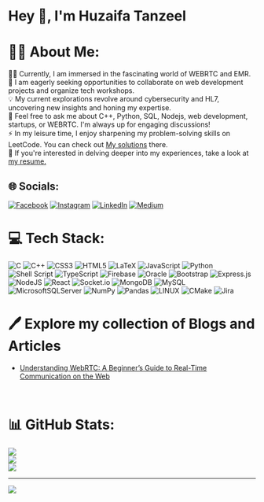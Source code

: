 # Hey 👋, I'm Huzaifa Tanzeel

# 🙋‍♂️ About Me:
🧑‍💻 Currently, I am immersed in the fascinating world of WEBRTC and EMR.<br>🤝 I am eagerly seeking opportunities to collaborate on web development projects and organize tech workshops.<br>💡 My current explorations revolve around cybersecurity and HL7, uncovering new insights and honing my expertise.<br>💬 Feel free to ask me about C++, Python, SQL, Nodejs, web development, startups, or WEBRTC. I'm always up for engaging discussions!<br>⚡ In my leisure time, I enjoy sharpening my problem-solving skills on LeetCode. You can check out <a href='https://github.com/HuzaifaTanzeel/LeetCode-x-Huzaifa
'>My solutions</a> there.<br>📝 If you're interested in delving deeper into my experiences, take a look at <a href='https://drive.google.com/file/d/1FUg6GdDYVePrqi2WPJYfGGu_6BPB2ysx/view?usp=sharing'>my resume.</a>



## 🌐 Socials:
[![Facebook](https://img.shields.io/badge/Facebook-%231877F2.svg?logo=Facebook&logoColor=white)](https://facebook.com/huzaifa.tanzeel.9) [![Instagram](https://img.shields.io/badge/Instagram-%23E4405F.svg?logo=Instagram&logoColor=white)](https://instagram.com/huzaifa.tanzeel.9) [![LinkedIn](https://img.shields.io/badge/LinkedIn-%230077B5.svg?logo=linkedin&logoColor=white)](https://linkedin.com/in/huzaifatanzeel) [![Medium](https://img.shields.io/badge/Medium-12100E?logo=medium&logoColor=white)](https://medium.com/@@hthuzaifatanzeel) 

# 💻 Tech Stack:
![C](https://img.shields.io/badge/c-%2300599C.svg?style=plastic&logo=c&logoColor=white) ![C++](https://img.shields.io/badge/c++-%2300599C.svg?style=plastic&logo=c%2B%2B&logoColor=white) ![CSS3](https://img.shields.io/badge/css3-%231572B6.svg?style=plastic&logo=css3&logoColor=white) ![HTML5](https://img.shields.io/badge/html5-%23E34F26.svg?style=plastic&logo=html5&logoColor=white) ![LaTeX](https://img.shields.io/badge/latex-%23008080.svg?style=plastic&logo=latex&logoColor=white) ![JavaScript](https://img.shields.io/badge/javascript-%23323330.svg?style=plastic&logo=javascript&logoColor=%23F7DF1E) ![Python](https://img.shields.io/badge/python-3670A0?style=plastic&logo=python&logoColor=ffdd54) ![Shell Script](https://img.shields.io/badge/shell_script-%23121011.svg?style=plastic&logo=gnu-bash&logoColor=white) ![TypeScript](https://img.shields.io/badge/typescript-%23007ACC.svg?style=plastic&logo=typescript&logoColor=white) ![Firebase](https://img.shields.io/badge/firebase-%23039BE5.svg?style=plastic&logo=firebase) ![Oracle](https://img.shields.io/badge/Oracle-F80000?style=plastic&logo=oracle&logoColor=white) ![Bootstrap](https://img.shields.io/badge/bootstrap-%23563D7C.svg?style=plastic&logo=bootstrap&logoColor=white) ![Express.js](https://img.shields.io/badge/express.js-%23404d59.svg?style=plastic&logo=express&logoColor=%2361DAFB) ![NodeJS](https://img.shields.io/badge/node.js-6DA55F?style=plastic&logo=node.js&logoColor=white) ![React](https://img.shields.io/badge/react-%2320232a.svg?style=plastic&logo=react&logoColor=%2361DAFB) ![Socket.io](https://img.shields.io/badge/Socket.io-black?style=plastic&logo=socket.io&badgeColor=010101) ![MongoDB](https://img.shields.io/badge/MongoDB-%234ea94b.svg?style=plastic&logo=mongodb&logoColor=white) ![MySQL](https://img.shields.io/badge/mysql-%2300f.svg?style=plastic&logo=mysql&logoColor=white) ![MicrosoftSQLServer](https://img.shields.io/badge/Microsoft%20SQL%20Sever-CC2927?style=plastic&logo=microsoft%20sql%20server&logoColor=white) ![NumPy](https://img.shields.io/badge/numpy-%23013243.svg?style=plastic&logo=numpy&logoColor=white) ![Pandas](https://img.shields.io/badge/pandas-%23150458.svg?style=plastic&logo=pandas&logoColor=white) ![LINUX](https://img.shields.io/badge/Linux-FCC624?style=plastic&logo=linux&logoColor=black) ![CMake](https://img.shields.io/badge/CMake-%23008FBA.svg?style=plastic&logo=cmake&logoColor=white) ![Jira](https://img.shields.io/badge/jira-%230A0FFF.svg?style=plastic&logo=jira&logoColor=white)

# 🖊️ Explore my collection of Blogs and Articles
<ul>
  <li><a href='https://medium.com/@hthuzaifatanzeel/understanding-webrtc-a-beginners-guide-to-real-time-communication-on-the-web-2fbe75f7a8e1'>Understanding WebRTC: A Beginner’s Guide to Real-Time Communication on the Web</a></li>
  </ul>
<br>

# 📊 GitHub Stats:
![](https://github-readme-stats.vercel.app/api?username=HuzaifaTanzeel&theme=algolia&hide_border=false&include_all_commits=false&count_private=false)<br/>
![](https://github-readme-streak-stats.herokuapp.com/?user=HuzaifaTanzeel&theme=algolia&hide_border=false)<br/>
![](https://github-readme-stats.vercel.app/api/top-langs/?username=HuzaifaTanzeel&theme=algolia&hide_border=false&include_all_commits=false&count_private=false&layout=compact)

---
[![](https://visitcount.itsvg.in/api?id=HuzaifaTanzeel&icon=0&color=0)](https://visitcount.itsvg.in)

<!-- Proudly created with GPRM ( https://gprm.itsvg.in ) -->
